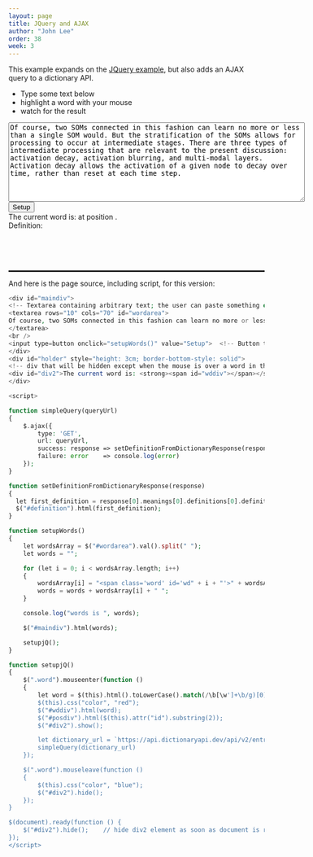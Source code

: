 ```yaml
---
layout: page
title: JQuery and AJAX
author: "John Lee"
order: 38
week: 3
---
```


This example expands on the [JQuery example](testJQsimple.html), but also adds an AJAX query to a dictionary API.

- Type some text below
- highlight a word with your mouse
- watch for the result

<div id="maindiv">
<!-- Textarea containing arbitrary text; the user can paste something else into this textarea if they want -->
<textarea rows="10" cols="70" id="wordarea">
Of course, two SOMs connected in this fashion can learn no more or less than a single SOM would. But the stratification of the SOMs allows for processing to occur at intermediate stages. There are three types of intermediate processing that are relevant to the present discussion: activation decay, activation blurring, and multi-modal layers. Activation decay allows the activation of a given node to decay over time, rather than reset at each time step.
</textarea>
<br />
<input type=button onclick="setupWords()" value="Setup">  <!-- Button that will call setupWords() when clicked -->
</div>
<div id="holder" style="height: 3cm; border-bottom-style: solid">
<!-- div that will be hidden except when the mouse is over a word in the text -->
<div id="div2">The current word is: <strong><span id="wddiv"></span></strong> at position <span id="posdiv"></span>.<br/> Definition: <em id='definition'></em></div>
</div>

<script>

function simpleQuery(queryUrl)
{
    $.ajax({
        type: 'GET',
        url: queryUrl,
        success: response => setDefinitionFromDictionaryResponse(response),
        failure: error    => console.log(error)
    });
}

function setDefinitionFromDictionaryResponse(response)
{
  let first_definition = response[0].meanings[0].definitions[0].definition;
  $("#definition").html(first_definition);
}

function setupWords()
{
    let wordsArray = $("#wordarea").val().split(" ");
    let words = "";

    for (let i = 0; i < wordsArray.length; i++)
    {
        wordsArray[i] = "<span class='word' id='wd" + i + "'>" + wordsArray[i] + "</span>";
        words = words + wordsArray[i] + " ";
    }

    console.log("words is ", words);

    $("#maindiv").html(words);

    setupjQ();
}

function setupjQ()
{
    $(".word").mouseenter(function ()
    {
        let word = $(this).html().toLowerCase().match(/\b[\w']+\b/g)[0]; // gets word and ignores punctuation
        $(this).css("color", "red");
        $("#wddiv").html(word);
        $("#posdiv").html($(this).attr("id").substring(2));
        $("#div2").show();

        let dictionary_url = `https://api.dictionaryapi.dev/api/v2/entries/en/${word}`;
        simpleQuery(dictionary_url);
    });

    $(".word").mouseleave(function ()
    {
        $(this).css("color", "blue");
        $("#div2").hide();
    });
}

$(document).ready(function () {
    $("#div2").hide();    // hide div2 element as soon as document is ready (on page load)
});
</script>
And here is the page source, including script, for this version:

```php
<div id="maindiv">
<!-- Textarea containing arbitrary text; the user can paste something else into this textarea if they want -->
<textarea rows="10" cols="70" id="wordarea">
Of course, two SOMs connected in this fashion can learn no more or less than a single SOM would. But the stratification of the SOMs allows for processing to occur at intermediate stages. There are three types of intermediate processing that are relevant to the present discussion: activation decay, activation blurring, and multi-modal layers. Activation decay allows the activation of a given node to decay over time, rather than reset at each time step.
</textarea>
<br />
<input type=button onclick="setupWords()" value="Setup">  <!-- Button that will call setupWords() when clicked -->
</div>
<div id="holder" style="height: 3cm; border-bottom-style: solid">
<!-- div that will be hidden except when the mouse is over a word in the text -->
<div id="div2">The current word is: <strong><span id="wddiv"></span></strong> at position <span id="posdiv"></span>.<br/> Definition: <em id='definition'></em></div>
</div>

<script>

function simpleQuery(queryUrl)
{
    $.ajax({
        type: 'GET',
        url: queryUrl,
        success: response => setDefinitionFromDictionaryResponse(response),
        failure: error    => console.log(error)
    });
}

function setDefinitionFromDictionaryResponse(response)
{
  let first_definition = response[0].meanings[0].definitions[0].definition;
  $("#definition").html(first_definition);
}

function setupWords()
{
    let wordsArray = $("#wordarea").val().split(" ");
    let words = "";

    for (let i = 0; i < wordsArray.length; i++)
    {
        wordsArray[i] = "<span class='word' id='wd" + i + "'>" + wordsArray[i] + "</span>";
        words = words + wordsArray[i] + " ";
    }

    console.log("words is ", words);

    $("#maindiv").html(words);

    setupjQ();
}

function setupjQ()
{
    $(".word").mouseenter(function ()
    {
        let word = $(this).html().toLowerCase().match(/\b[\w']+\b/g)[0]; // gets word and ignores punctuation
        $(this).css("color", "red");
        $("#wddiv").html(word);
        $("#posdiv").html($(this).attr("id").substring(2));
        $("#div2").show();

        let dictionary_url = `https://api.dictionaryapi.dev/api/v2/entries/en/${word}`
        simpleQuery(dictionary_url)
    });

    $(".word").mouseleave(function ()
    {
        $(this).css("color", "blue");
        $("#div2").hide();
    });
}

$(document).ready(function () {
    $("#div2").hide();    // hide div2 element as soon as document is ready (on page load)
});
</script>
```
